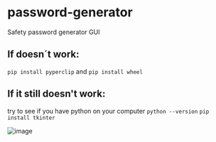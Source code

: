 # password-generator
Safety password generator GUI

## If doesn´t work:
```pip install pyperclip```
and
```pip install wheel```

## If it still doesn't work:
try to see if you have python on your computer ```python --version```
```pip install tkinter```

![image](https://user-images.githubusercontent.com/121251901/228021286-0274bff2-5326-4223-8fab-f0720033ce84.png)

